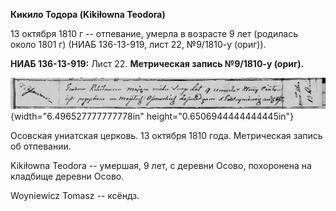 **Кикило Тодора (Kikiłowna Teodora)**

13 октября 1810 г -- отпевание, умерла в возрасте 9 лет (родилась около
1801 г) (НИАБ 136-13-919, лист 22, №9/1810-у (ориг)).

**НИАБ 136-13-919:** Лист 22. **Метрическая запись №9/1810-у (ориг).**

![](./media/1b05f0c0a1434ddf69a9b0e6b993af85a27e4bd9.png){width="6.496527777777778in"
height="0.6506944444444445in"}

Осовская униатская церковь. 13 октября 1810 года. Метрическая запись об
отпевании.

Kikiłowna Teodora -- умершая, 9 лет, с деревни Осово, похоронена на
кладбище деревни Осово.

Woyniewicz Tomasz -- ксёндз.

